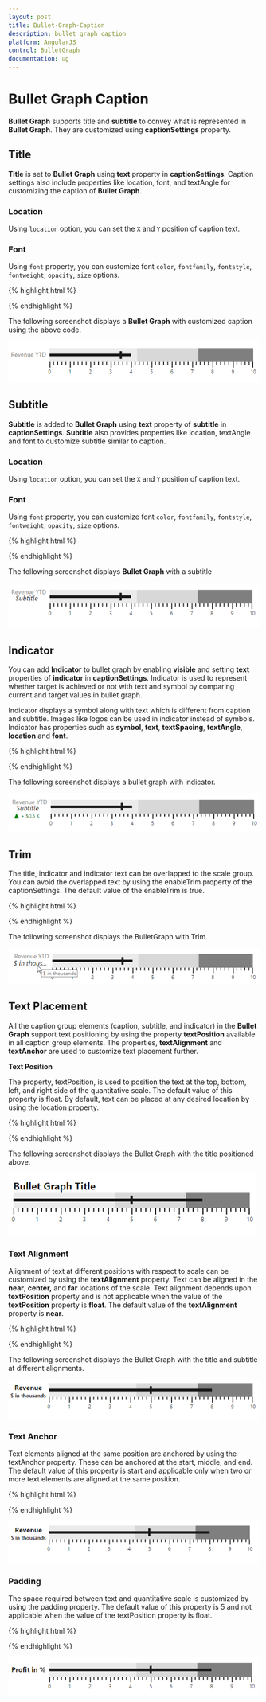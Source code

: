 ```yaml
---
layout: post
title: Bullet-Graph-Caption
description: bullet graph caption
platform: AngularJS
control: BulletGraph	
documentation: ug
---
```


# Bullet Graph Caption

**Bullet Graph** supports title and **subtitle** to convey what is represented in **Bullet Graph**. They are customized using **captionSettings** property.

## Title

**Title** is set to **Bullet Graph** using **text** property in **captionSettings**. Caption settings also include properties like location, font, and textAngle for customizing the caption of **Bullet Graph**.

### Location

Using `location` option, you can set the `X` and `Y` position of caption text.

### Font

Using `font` property, you can customize font `color`, `fontfamily`, `fontstyle`, `fontweight`, `opacity`, `size` options.


{% highlight html %}

<html xmlns="http://www.w3.org/1999/xhtml" lang="en" ng-app="BulletGraphApp">
    <head>
        <title>Essential Studio for AngularJS: BulletGraph</title>
        <!--CSS and Script file References -->
    </head>
    <body ng-controller="BulletGraphCtrl">
        <div id="bulletframe">
                 <ej-bulletgraph e-quantitativescalesettings-location-x="100"
                 e-quantitativescalesettings-location-y="200" e-quantitativescalesettings-minimum="0" 
                 e-quantitativescalesettings-maximum="5" e-quantitativescalesettings-interval="0.5" 
                 e-quantitativescalesettings-featuremeasures="featureMeasure"
                 e-height="700" e-width="600" e-captionsettings-text="Revenue YTD"
                 e-captionsettings-textangle="0" e-captionsettings-location-x="10"
                 e-captionsettings-location-y="220" e-captionsettings-font-fontfamily="segoe ui"
                 e-captionsettings-font-color="gray" e-captionsettings-font-fontstyle="bold" 
                 e-captionsettings-font-size="14px" e-captionsettings-font-fontweight="regular"
                 e-captionsettings-font-opacity="1"></ej-bulletgraph>
        </div>
     <script type="text/javascript">
           angular.module('BulletGraphApp', ['ejangular'])
           .controller('BulletGraphCtrl', function ($scope) {
                 $scope.featureMeasure=[{ value: 4, comparativeMeasureValue: 3.5, category: "" }];
                 });
     </script>
     </body>
    </html>


{% endhighlight %}

The following screenshot displays a **Bullet Graph** with customized caption using the above code.

![](Bullet-Graph-Caption_images/Bullet-Graph-Caption_img1.png)

## Subtitle

**Subtitle** is added to **Bullet Graph** using **text** property of **subtitle** in **captionSettings**. **Subtitle** also provides properties like location, textAngle and font to customize subtitle similar to caption.

### Location

Using `location` option, you can set the `X` and `Y` position of caption text.

### Font

Using `font` property, you can customize font `color`, `fontfamily`, `fontstyle`, `fontweight`, `opacity`, `size` options.


{% highlight html %}


<html xmlns="http://www.w3.org/1999/xhtml" lang="en" ng-app="BulletGraphApp">
    <head>
        <title>Essential Studio for AngularJS: BulletGraph</title>
        <!--CSS and Script file References -->
    </head>
    <body ng-controller="BulletGraphCtrl">
        <div id="bulletframe">
                 <ej-bulletgraph   e-captionsettings-subtitle-text="Subtitle"
                e-captionsettings-subtitle-location-x="20" e-captionsettings-subtitle-location-y="225"
                e-captionsettings-subtitle-font-color="black"
                e-captionsettings-subtitle-font-fontfamily="segoe ui" 
                e-captionsettings-subtitle-font-fontstyle="italic"
                e-captionsettings-subtitle-font-size="16px"
                e-captionsettings-subtitle-font-fontweight="regular"
                e-captionsettings-subtitle-font-opacity="1"></ej-bulletgraph>
        </div>
     <script type="text/javascript">
           angular.module('BulletGraphApp', ['ejangular'])
           .controller('BulletGraphCtrl', function ($scope) {
                       });
     </script>
     </body>
    </html>


{% endhighlight %}



The following screenshot displays **Bullet Graph** with a subtitle

![](Bullet-Graph-Caption_images/Bullet-Graph-Caption_img2.png)

## Indicator

You can add **Indicator** to bullet graph by enabling **visible** and setting **text** properties of **indicator** in **captionSettings**. Indicator is used to represent whether target is achieved or not with text and symbol by comparing current and target values in bullet graph. 

Indicator displays a symbol along with text which is different from caption and subtitle. Images like logos can be used in indicator instead of symbols. Indicator has properties such as **symbol**, **text**, **textSpacing**, **textAngle**, **location** and **font**.

{% highlight html %}

<html xmlns="http://www.w3.org/1999/xhtml" lang="en" ng-app="BulletGraphApp">
    <head>
        <title>Essential Studio for AngularJS: BulletGraph</title>
        <!--CSS and Script file References -->
    </head>
    <body ng-controller="BulletGraphCtrl">
        <div id="bulletframe">
                 <ej-bulletgraph   e-captionsettings-indicator-visible="true"
                 e-captionsettings-indicator-textangle="0" e-indicator-text="+ $0.5 K"
                 e-captionsettings-indicator-textspacing ="5"
                 e-captionsettings-indicator-location-x="15" 
                 e-captionsettings-indicator-location-y="240"
                 e-captionsettings-indicator-font-color="green"
                 e-captionsettings-indicator-symbol-color="green" 
                 e-captionsettings-indicator-symbol-shape="triangle" 
                 e-captionsettings-indicator-imageUrl="column.png" 
                 e-captionsettings-indicator-symbol-size-width="10"
                 e-captionsettings-symbol-size-height="10" 
                 e-captionsettings-symbol-border-width="1"
                 e-captionsettings-symbol-border-color="green" 
                 e-captionsettings-indicator-font-fontfamily="segoe ui" 
                 e-captionsettings-indicator-font-fontstyle="normal"
                 e-captionsettings-indicator-font-size="12px" 
                 e-captionsettings-indicator-font-fontweight="regular"
                 e-captionsettings-indicator-font-opacity="1"></ej-bulletgraph>
        </div>
     <script type="text/javascript">
           angular.module('BulletGraphApp', ['ejangular'])
             .controller('BulletGraphCtrl', function ($scope) {
                       });
     </script>
     </body>
    </html>


{% endhighlight %}



The following screenshot displays a bullet graph with indicator.

![](Bullet-Graph-Caption_images/Bullet-Graph-Caption_img3.png)

## Trim

The title, indicator and indicator text can be overlapped to the scale group. You can avoid the overlapped text by using the enableTrim property of the captionSettings. The default value of the enableTrim is true. 

{% highlight html %}

<html xmlns="http://www.w3.org/1999/xhtml" lang="en" ng-app="BulletGraphApp">
    <head>
        <title>Essential Studio for AngularJS: BulletGraph</title>
        <!--CSS and Script file References -->
    </head>
    <body ng-controller="BulletGraphCtrl">
        <div id="bulletframe">
                 <ej-bulletgraph   e-captionsettings-text="Bullet Graph Title" 
                 e-captionsettings-enableTrim="true"></ej-bulletgraph>
        </div>
     <script type="text/javascript">
           angular.module('BulletGraphApp', ['ejangular'])
           .controller('BulletGraphCtrl', function ($scope) {
                       });
     </script>
     </body>
    </html>


{% endhighlight %}



The following screenshot displays the BulletGraph with Trim.

![](Bullet-Graph-Caption_images/Bullet-Graph-Caption_img4.png)

## Text Placement

All the caption group elements (caption, subtitle, and indicator) in the **Bullet Graph** support text positioning by using the property **textPosition** available in all caption group elements. The properties, **textAlignment** and **textAnchor** are used to customize text placement further.

**Text Position**

The property, textPosition, is used to position the text at the top, bottom, left, and right side of the quantitative scale. The default value of this property is float. By default, text can be placed at any desired location by using the location property.

{% highlight html %}

<html xmlns="http://www.w3.org/1999/xhtml" lang="en" ng-app="BulletGraphApp">
    <head>
        <title>Essential Studio for AngularJS: BulletGraph</title>
        <!--CSS and Script file References -->
    </head>
    <body ng-controller="BulletGraphCtrl">
        <div id="bulletframe">
                 <ej-bulletgraph  e-value="5" e-comparativemeasurevalue="8" 
                 e-quantitativescalesettings-location-x="120" e-quantitativescalesettings-location-y="40"
                 e-height="150" e-width="650"   e-captionsettings-text="BulletGraph Title" 
                 e-captionsettings-textPosition="top" e-captionsettings-font-size="20px" 
                 e-captionsettings-font-fontweight="bold"></ej-bulletgraph>
        </div>
     <script type="text/javascript">
           angular.module('BulletGraphApp', ['ejangular'])
           .controller('BulletGraphCtrl', function ($scope) {
                       });
     </script>
     </body>
    </html>

{% endhighlight %}

The following screenshot displays the Bullet Graph with the title positioned above.

![](Bullet-Graph-Caption_images/Bullet-Graph-Caption_img5.png)

### Text Alignment

Alignment of text at different positions with respect to scale can be customized by using the **textAlignment** property. Text can be aligned in the **near**, **center,** and **far** locations of the scale. Text alignment depends upon **textPosition** property and is not applicable when the value of the **textPosition** property is **float**. The default value of the **textAlignment** property is **near**.

{% highlight html %}

<html xmlns="http://www.w3.org/1999/xhtml" lang="en" ng-app="BulletGraphApp">
    <head>
        <title>Essential Studio for AngularJS: BulletGraph</title>
        <!--CSS and Script file References -->
    </head>
    <body ng-controller="BulletGraphCtrl">
        <div id="bulletframe">
                 <ej-bulletgraph  e-value="5" e-comparativemeasurevalue="8" 
                 e-quantitativescalesettings-location-x="120" e-quantitativescalesettings-location-y="40"
                 e-height="150" e-width="650"   e-captionsettings-text="Revenue"
                 e-captionsettings-textPosition="left" e-captionsettings-textAnchor="middle"
                 e-captionsettings-font-size="16px" e-captionsettings-font-fontweight="bold" 
                 e-captionsettings-subtitle-text="$ in thousands" e-captionsettings-subtitle-textPosition="left" 
                 e-captionsettings-subtitle-textAlignment="center" e-captionsettings-subtitle-font-size="12px"
                 e-captionsettings-subtitle-font-fontweight="bold"></ej-bulletgraph>
        </div>
     <script type="text/javascript">
           angular.module('BulletGraphApp', ['ejangular'])
           .controller('BulletGraphCtrl', function ($scope) {
                       });
     </script>
     </body>
    </html>



{% endhighlight %}



The following screenshot displays the Bullet Graph with the title and subtitle at different alignments.

![](Bullet-Graph-Caption_images/Bullet-Graph-Caption_img6.png)

### Text Anchor

Text elements aligned at the same position are anchored by using the textAnchor property. These can be anchored at the start, middle, and end. The default value of this property is start and applicable only when two or more text elements are aligned at the same position. 

{% highlight html %}

<html xmlns="http://www.w3.org/1999/xhtml" lang="en" ng-app="BulletGraphApp">
    <head>
        <title>Essential Studio for AngularJS: BulletGraph</title>
        <!--CSS and Script file References -->
    </head>
    <body ng-controller="BulletGraphCtrl">
        <div id="bulletframe">
                 <ej-bulletgraph  e-value="5" e-comparativemeasurevalue="8" 
                 e-quantitativescalesettings-location-x="120" e-quantitativescalesettings-location-y="40"
                 e-height="150" e-width="650"   e-captionsettings-text="Revenue" 
                 e-captionsettings-textPosition="left" e-captionsettings-textAnchor="middle" 
                 e-captionsettings-font-size="16px" e-captionsettings-font-fontweight="bold"  
                 e-captionsettings-subtitle-text="$ in thousands" e-captionsettings-subtitle-textPosition="left" 
                 e-captionsettings-subtitle-textAlignment="center" e-captionsettings-subtitle-font-size="12px" 
                 e-captionsettings-subtitle-font-fontweight="bold"></ej-bulletgraph>
        </div>
     <script type="text/javascript">
           angular.module('BulletGraphApp', ['ejangular'])
           .controller('BulletGraphCtrl', function ($scope) {
                       });
     </script>
     </body>
    </html>



{% endhighlight %}



![](Bullet-Graph-Caption_images/Bullet-Graph-Caption_img7.png)

### Padding

The space required between text and quantitative scale is customized by using the padding property. The default value of this property is 5 and not applicable when the value of the textPosition property is float.

{% highlight html %}

<html xmlns="http://www.w3.org/1999/xhtml" lang="en" ng-app="BulletGraphApp">
    <head>
        <title>Essential Studio for AngularJS: BulletGraph</title>
        <!--CSS and Script file References -->
    </head>
    <body ng-controller="BulletGraphCtrl">
        <div id="bulletframe">
                 <ej-bulletgraph  e-value="5" e-comparativemeasurevalue="8" 
                 e-quantitativescalesettings-location-x="120" e-quantitativescalesettings-location-y="40"
                 e-height="150" e-width="650"   e-captionsettings-text="Profit in %" 
                 e-captionsettings-textPosition="left" e-captionsettings-textAlignment="center" 
                 e-captionsettings-padding="10" e-captionsettings-font-size="16px" 
                 e-captionsettings-font-fontweight="bold"  ></ej-bulletgraph>
        </div>
     <script type="text/javascript">
           angular.module('BulletGraphApp', ['ejangular'])
           .controller('BulletGraphCtrl', function ($scope) {
                       });
     </script>
     </body>
    </html>




{% endhighlight %}


![](Bullet-Graph-Caption_images/Bullet-Graph-Caption_img8.png)

